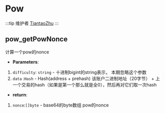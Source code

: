 # Pow

:::tip 维护者
[TiantaoZhu](https://github.com/TiantaoZhu)
:::

## pow_getPowNonce
计算一个pow的nonce

- **Parameters**: 
1. `difficulty`: `string` - 十进制bigint的string表示， 本期忽略这个参数
2. `data` :`Hash` -  Hash(address + prehash) 该账户二进制地址（20字节） + 上一个交易的hash（如果是第一个那么就是全0），然后再对它们取一次hash

- **return**:
1. `nonce`:`[]byte` - base64的byte数组 pow的nonce
